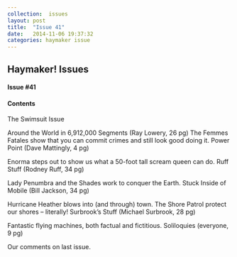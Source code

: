 ```yaml
---
collection:  issues
layout: post
title:  "Issue 41"
date:   2014-11-06 19:37:32
categories: haymaker issue
---
```


<h2>Haymaker! Issues</h2>

<h4>Issue #41</h4>

<h4>Contents</h4>

The Swimsuit Issue

Around the World in 6,912,000 Segments (Ray Lowery, 26 pg)
The Femmes Fatales show that you can commit crimes and still look good doing it.
Power Point (Dave Mattingly, 4 pg)

Enorma steps out to show us what a 50-foot tall scream queen can do.
Ruff Stuff (Rodney Ruff, 34 pg)

Lady Penumbra and the Shades work to conquer the Earth.
Stuck Inside of Mobile (Bill Jackson, 34 pg)

Hurricane Heather blows into (and through) town.
The Shore Patrol protect our shores – literally!
Surbrook’s Stuff (Michael Surbrook, 28 pg)

Fantastic flying machines, both factual and fictitious.
Soliloquies (everyone, 9 pg)

Our comments on last issue.